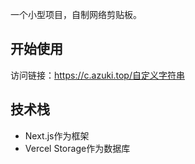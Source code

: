 一个小型项目，自制网络剪贴板。

## 开始使用

访问链接：https://c.azuki.top/自定义字符串

## 技术栈

- Next.js作为框架
- Vercel Storage作为数据库
